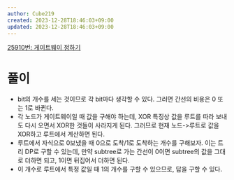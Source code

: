 ```yaml
---
author: Cube219
created: 2023-12-28T18:46:03+09:00
updated: 2023-12-28T18:46:03+09:00
---
```


[25910번: 게이트웨이 정하기](https://www.acmicpc.net/problem/25910)

# 풀이

* bit의 개수를 세는 것이므로 각 bit마다 생각할 수 있다. 그러면 간선의 비용은 0 또는 1로 바뀐다.
* 각 노드가 게이트웨이일 때 값을 구해야 하는데, XOR 특징상 값을 루트를 따라 보내도 다시 오면서 XOR한 것들이 사라지게 된다. 그러므로 현재 노드->루트로 값을 XOR하고 루트에서 계산하면 된다.
* 루트에서 자식으로 0보냈을 때 0으로 도착/1로 도착하는 개수를 구해보자. 이는 트리 DP로 구할 수 있는데, 만약 subtree로 가는 간선이 0이면 subtree의 값을 그대로 더하면 되고, 1이면 뒤집어서 더하면 된다.
* 이 개수로 루트에서 특정 값일 때 1의 개수를 구할 수 있으므로, 답을 구할 수 있다.